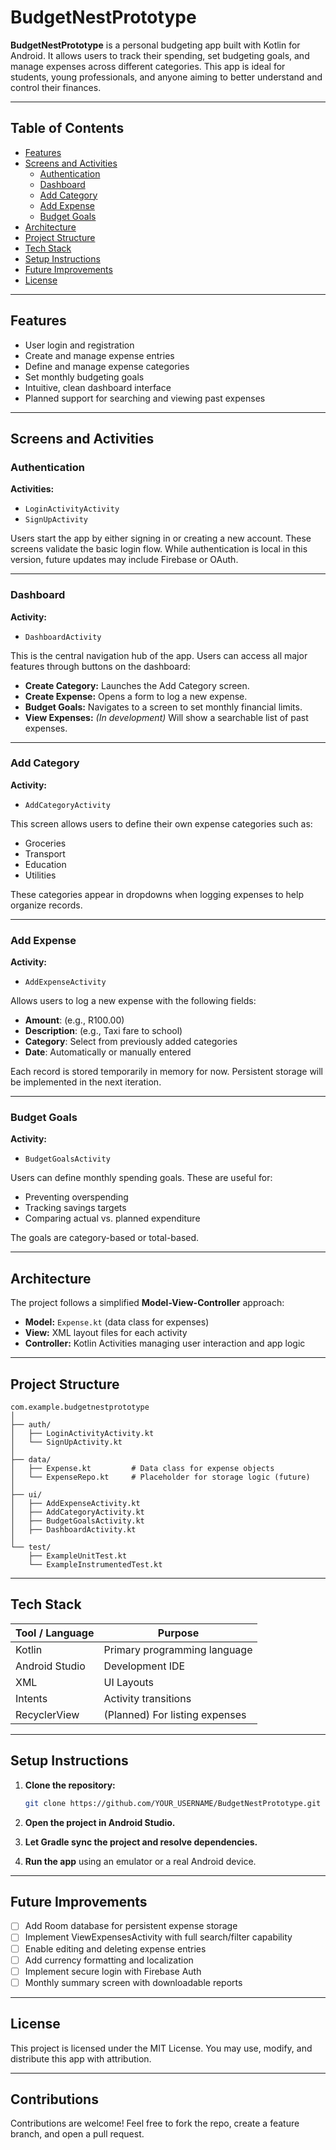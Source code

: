 
#  BudgetNestPrototype

**BudgetNestPrototype** is a personal budgeting app built with Kotlin for Android. It allows users to track their spending, set budgeting goals, and manage expenses across different categories. This app is ideal for students, young professionals, and anyone aiming to better understand and control their finances.

---

##  Table of Contents

- [Features](#features)
- [Screens and Activities](#screens-and-activities)
  - [Authentication](#authentication)
  - [Dashboard](#dashboard)
  - [Add Category](#add-category)
  - [Add Expense](#add-expense)
  - [Budget Goals](#budget-goals)
- [Architecture](#architecture)
- [Project Structure](#project-structure)
- [Tech Stack](#tech-stack)
- [Setup Instructions](#setup-instructions)
- [Future Improvements](#future-improvements)
- [License](#license)

---

##  Features

-  User login and registration
-  Create and manage expense entries
-  Define and manage expense categories
-  Set monthly budgeting goals
-  Intuitive, clean dashboard interface
-  Planned support for searching and viewing past expenses

---

##  Screens and Activities

###  Authentication

**Activities:**
- `LoginActivityActivity`
- `SignUpActivity`

Users start the app by either signing in or creating a new account. These screens validate the basic login flow. While authentication is local in this version, future updates may include Firebase or OAuth.

---

###  Dashboard

**Activity:**
- `DashboardActivity`

This is the central navigation hub of the app. Users can access all major features through buttons on the dashboard:

- **Create Category:** Launches the Add Category screen.
- **Create Expense:** Opens a form to log a new expense.
- **Budget Goals:** Navigates to a screen to set monthly financial limits.
- **View Expenses:** *(In development)* Will show a searchable list of past expenses.

---

###  Add Category

**Activity:**
- `AddCategoryActivity`

This screen allows users to define their own expense categories such as:

- Groceries
- Transport
- Education
- Utilities

These categories appear in dropdowns when logging expenses to help organize records.

---

###  Add Expense

**Activity:**
- `AddExpenseActivity`

Allows users to log a new expense with the following fields:

- **Amount**: (e.g., R100.00)
- **Description**: (e.g., Taxi fare to school)
- **Category**: Select from previously added categories
- **Date**: Automatically or manually entered

Each record is stored temporarily in memory for now. Persistent storage will be implemented in the next iteration.

---

###  Budget Goals

**Activity:**
- `BudgetGoalsActivity`

Users can define monthly spending goals. These are useful for:

- Preventing overspending
- Tracking savings targets
- Comparing actual vs. planned expenditure

The goals are category-based or total-based.

---

##  Architecture

The project follows a simplified **Model-View-Controller** approach:

- **Model:** `Expense.kt` (data class for expenses)
- **View:** XML layout files for each activity
- **Controller:** Kotlin Activities managing user interaction and app logic

---

##  Project Structure

```
com.example.budgetnestprototype
│
├── auth/
│   ├── LoginActivityActivity.kt
│   └── SignUpActivity.kt
│
├── data/
│   ├── Expense.kt         # Data class for expense objects
│   └── ExpenseRepo.kt     # Placeholder for storage logic (future)
│
├── ui/
│   ├── AddExpenseActivity.kt
│   ├── AddCategoryActivity.kt
│   ├── BudgetGoalsActivity.kt
│   ├── DashboardActivity.kt
│
└── test/
    ├── ExampleUnitTest.kt
    └── ExampleInstrumentedTest.kt
```

---

##  Tech Stack

| Tool / Language | Purpose                         |
|-----------------|---------------------------------|
| Kotlin          | Primary programming language    |
| Android Studio  | Development IDE                 |
| XML             | UI Layouts                      |
| Intents         | Activity transitions            |
| RecyclerView    | (Planned) For listing expenses  |

---

##  Setup Instructions

1. **Clone the repository:**

   ```bash
   git clone https://github.com/YOUR_USERNAME/BudgetNestPrototype.git
   ```

2. **Open the project in Android Studio.**

3. **Let Gradle sync the project and resolve dependencies.**

4. **Run the app** using an emulator or a real Android device.

---

##  Future Improvements

- [ ] Add Room database for persistent expense storage
- [ ] Implement ViewExpensesActivity with full search/filter capability
- [ ] Enable editing and deleting expense entries
- [ ] Add currency formatting and localization
- [ ] Implement secure login with Firebase Auth
- [ ] Monthly summary screen with downloadable reports

---

##  License

This project is licensed under the MIT License. You may use, modify, and distribute this app with attribution.

---

##  Contributions

Contributions are welcome! Feel free to fork the repo, create a feature branch, and open a pull request.
